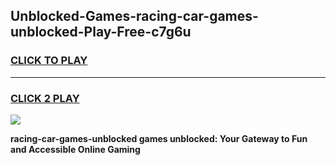 
## Unblocked-Games-racing-car-games-unblocked-Play-Free-c7g6u
<h3>
<a href="https://premium76.site?title=racing-car-games-unblocked&ref=22A">CLICK TO PLAY</a></h3>
<hr>

<h3>
<a href="https://premium76.site?title=racing-car-games-unblocked&ref=22A">CLICK 2 PLAY</a>
  
</h3>

<a href="https://premium76.site?title=racing-car-games-unblocked&ref=22A"><img src="https://clearcache.store/games.png"></a>


**racing-car-games-unblocked games unblocked: Your Gateway to Fun and Accessible Online Gaming**
